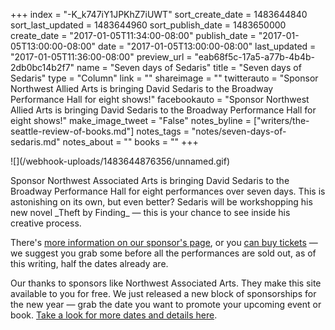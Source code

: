 +++
index = "-K_k747iY1JPKhZ7iUWT"
sort_create_date = 1483644840
sort_last_updated = 1483644960
sort_publish_date = 1483650000
create_date = "2017-01-05T11:34:00-08:00"
publish_date = "2017-01-05T13:00:00-08:00"
date = "2017-01-05T13:00:00-08:00"
last_updated = "2017-01-05T11:36:00-08:00"
preview_url = "eab68f5c-17a5-a77b-4b4b-2db0bc14b2f7"
name = "Seven days of Sedaris"
title = "Seven days of Sedaris"
type = "Column"
link = ""
shareimage = ""
twitterauto = "Sponsor Northwest Allied Arts is bringing David Sedaris to the Broadway Performance Hall for eight shows!"
facebookauto = "Sponsor Northwest Allied Arts is bringing David Sedaris to the Broadway Performance Hall for eight shows!"
make_image_tweet = "False"
notes_byline = ["writers/the-seattle-review-of-books.md"]
notes_tags = "notes/seven-days-of-sedaris.md"
notes_about = ""
books = ""
+++
<p class="image-left">![](/webhook-uploads/1483644876356/unnamed.gif)</p>

<p class="noindent">Sponsor Northwest Associated Arts is bringing David Sedaris to the Broadway Performance Hall for eight performances over seven days. This is astonishing on its own, but even better? Sedaris will be workshopping his new novel _Theft by Finding_ — this is your chance to see inside his creative process.</p>

There's <a href="http://seattlereviewofbooks.com/sponsorships" title="The Seattle Review of Books - sponsorships">more information on our sponsor's page</a>, or you <a href="http://www.brownpapertickets.com/event/2705407" title="David Sedaris">can buy tickets</a> — we suggest you grab some before all the performances are sold out, as of this writing, half the dates already are. 

Our thanks to sponsors like Northwest Associated Arts. They make this site available to you for free. We just released a new block of sponsorships for the new year — grab the date you want to promote your upcoming event or book. <a href="http://seattlereviewofbooks.com/sponsor/" title="The Seattle Review of Books - Sponsor the Seattle Review of Books">Take a look for more dates and details here</a>.